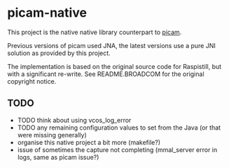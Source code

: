 picam-native
============

This project is the native native library counterpart to [picam](https://github.com/caprica/picam).

Previous versions of picam used JNA, the latest versions use a pure JNI solution as provided by
this project.

The implementation is based on the original source code for Raspistill, but with a significant
re-write. See README.BROADCOM for the original copyright notice.

TODO
----

 - TODO think about using vcos_log_error
 - TODO any remaining configuration values to set from the Java (or that were missing generally)
 - organise this native project a bit more (makefile?)
 - issue of sometimes the capture not completing (mmal_server error in logs, same as picam issue?)
 